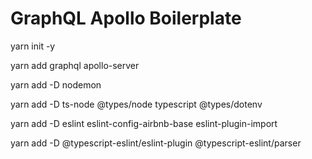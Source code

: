 # GraphQL Apollo Boilerplate

yarn init -y

yarn add graphql apollo-server

yarn add -D nodemon

yarn add -D ts-node @types/node typescript @types/dotenv

yarn add -D eslint eslint-config-airbnb-base eslint-plugin-import

yarn add -D @typescript-eslint/eslint-plugin @typescript-eslint/parser
